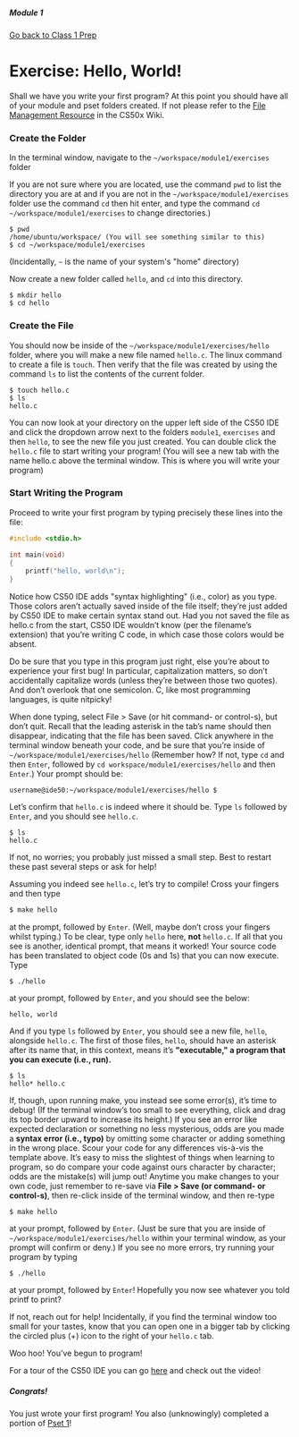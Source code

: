 ##### Module 1

[Go back to Class 1 Prep](../../class1-prep#printing-getting-user-input)

# Exercise: Hello, World!

Shall we have you write your first program? At this point you should have all of your module and pset folders created.  If not please refer to the <a href="https://github.com/Launch-Code/cs50x-live-2016/wiki/File-Management-Resource#setting-up-the-directory" target="_blank">File Management Resource</a> in the CS50x Wiki.

### Create the Folder

In the terminal window, navigate to the `~/workspace/module1/exercises` folder 

If you are not sure where you are located, use the command `pwd` to list the directory you are at and if you are not in the `~/workspace/module1/exercises` folder use the command `cd` then hit enter, and type the command `cd ~/workspace/module1/exercises` to change directories.) 
```
$ pwd
/home/ubuntu/workspace/ (You will see something similar to this)
$ cd ~/workspace/module1/exercises
```

(Incidentally, `~` is the name of your system's "home" directory)

Now create a new folder called `hello`, and `cd` into this directory.
```
$ mkdir hello
$ cd hello
```

### Create the File

You should now be inside of the  `~/workspace/module1/exercises/hello` folder, where you will make a new file named `hello.c`. The linux command to create a file is `touch`. Then verify that the file was created by using the command `ls` to list the contents of the current folder.
```
$ touch hello.c
$ ls
hello.c
```
You can now look at your directory on the upper left side of the CS50 IDE and  click the dropdown arrow next to the folders `module1`, `exercises` and then `hello`, to see the new file you just created. You can double click the `hello.c` file to start writing your program! (You will see a new tab with the name hello.c above the terminal window. This is where you will write your program) 

### Start Writing the Program
Proceed to write your first program by typing precisely these lines into the file:
```c
#include <stdio.h>

int main(void)
{
    printf("hello, world\n");
}
```

Notice how CS50 IDE adds "syntax highlighting" (i.e., color) as you type. Those colors aren’t actually saved inside of the file itself; they’re just added by CS50 IDE to make certain syntax stand out. Had you not saved the file as hello.c from the start, CS50 IDE wouldn’t know (per the filename’s extension) that you’re writing C code, in which case those colors would be absent.

Do be sure that you type in this program just right, else you’re about to experience your first bug! In particular, capitalization matters, so don’t accidentally capitalize words (unless they’re between those two quotes). And don’t overlook that one semicolon. C, like most programming languages, is quite nitpicky!

When done typing, select File > Save (or hit command- or control-s), but don’t quit. Recall that the leading asterisk in the tab’s name should then disappear, indicating that the file has been saved. Click anywhere in the terminal window beneath your code, and be sure that you’re inside of `~/workspace/module1/exercises/hello` (Remember how? If not, type `cd` and then `Enter`, followed by `cd workspace/module1/exercises/hello` and then `Enter`.) Your prompt should be:
```
username@ide50:~/workspace/module1/exercises/hello $
```

Let’s confirm that `hello.c` is indeed where it should be. Type `ls` 
followed by `Enter`, and you should see `hello.c`. 
```
$ ls
hello.c
```
If not, no worries; you probably just missed a small step. Best to restart these past several steps or ask for help!

Assuming you indeed see `hello.c`, let’s try to compile! Cross your fingers and then type
```c
$ make hello
```
at the prompt, followed by `Enter`. (Well, maybe don’t cross your fingers whilst typing.) To be clear, type only `hello` here, **not** `hello.c`. If all that you see is another, identical prompt, that means it worked! Your source code has been translated to object code (0s and 1s) that you can now execute. Type
```
$ ./hello
```
at your prompt, followed by `Enter`, and you should see the below:
```
hello, world
```

And if you type `ls` followed by `Enter`, you should see a new file, `hello`, alongside `hello.c`. The first of those files, `hello`, should have an asterisk after its name that, in this context, means it’s **"executable," a program that you can execute (i.e., run).**
```
$ ls
hello* hello.c
```


If, though, upon running make, you instead see some error(s), it’s time to debug! (If the terminal window’s too small to see everything, click and drag its top border upward to increase its height.) If you see an error like expected declaration or something no less mysterious, odds are you made a **syntax error (i.e., typo)** by omitting some character or adding something in the wrong place. Scour your code for any differences vis-à-vis the template above. It’s easy to miss the slightest of things when learning to program, so do compare your code against ours character by character; odds are the mistake(s) will jump out! Anytime you make changes to your own code, just remember to re-save via **File > Save (or command- or control-s)**, then re-click inside of the terminal window, and then re-type
```
$ make hello
```
at your prompt, followed by `Enter`. (Just be sure that you are inside of `~/workspace/module1/exercises/hello` within your terminal window, as your prompt will confirm or deny.) If you see no more errors, try running your program by typing
```
$ ./hello
```
at your prompt, followed by `Enter`! Hopefully you now see whatever you told printf to print?

If not, reach out for help! Incidentally, if you find the terminal window too small for your tastes, know that you can open one in a bigger tab by clicking the circled plus (+) icon to the right of your `hello.c` tab.

Woo hoo! You’ve begun to program!

For a tour of the CS50 IDE you can go <a href="http://cdn.cs50.net/2015/fall/psets/1/pset1/pset1.html#hello_c" target="_blank">here</a> and check out the video!

##### Congrats!

You just wrote your first program! You also (unknowingly) completed a portion of <a href="http://cdn.cs50.net/2015/fall/psets/1/pset1/pset1.html#hello_c" target="_blank">Pset 1</a>!
